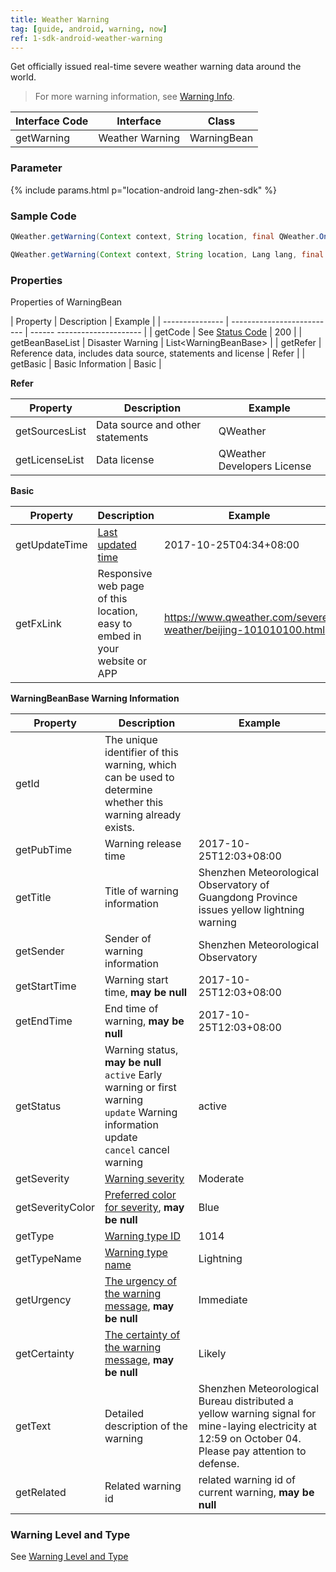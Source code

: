 ```yaml
---
title: Weather Warning
tag: [guide, android, warning, now]
ref: 1-sdk-android-weather-warning
---
```


Get officially issued real-time severe weather warning data around the world.

> For more warning information, see [Warning Info](/en/docs/resource/warning-info/).

| Interface Code| Interface  | Class |
| ------------ | ---------- | ----------- |
| getWarning| Weather Warning  | WarningBean |

### Parameter

{% include params.html p="location-android lang-zhen-sdk" %}

### Sample Code

```java
QWeather.getWarning(Context context, String location, final QWeather.OnResultWarningListener listener);

QWeather.getWarning(Context context, String location, Lang lang, final QWeather.OnResultWarningListener listener);

```

### Properties

Properties of WarningBean

| Property | Description | Example |
| --------------- | -------------------------- | ------ --------------------- |
| getCode | See [Status Code](/en/docs/resource/status-code/) | 200 |
| getBeanBaseList | Disaster Warning | List&lt;WarningBeanBase&gt; |
| getRefer | Reference data, includes data source, statements and license | Refer |
| getBasic | Basic Information | Basic |

**Refer**

| Property | Description | Example |
| -------------- | ------------ | ------------------ |
| getSourcesList | Data source and other statements | QWeather |
| getLicenseList | Data license | QWeather Developers License |

**Basic**

| Property | Description | Example |
| ------------- | ------------------- | ------------------- |
| getUpdateTime | [Last updated time](/en/docs/resource/glossary/#update-time) | 2017-10-25T04:34+08:00 |
| getFxLink | Responsive web page of this location, easy to embed in your website or APP | https://www.qweather.com/severe-weather/beijing-101010100.html |

**WarningBeanBase Warning Information**

| Property | Description | Example |
| ------------ | ---------------------------------- |----------- |
| getId | The unique identifier of this warning, which can be used to determine whether this warning already exists. |
| getPubTime | Warning release time | 2017-10-25T12:03+08:00 |
| getTitle | Title of warning information | Shenzhen Meteorological Observatory of Guangdong Province issues yellow lightning warning |
| getSender | Sender of warning information | Shenzhen Meteorological Observatory |
| getStartTime | Warning start time, **may be null** | 2017-10-25T12:03+08:00 |
| getEndTime | End time of warning, **may be null** | 2017-10-25T12:03+08:00 |
| getStatus | Warning status, **may be null**<br />`active` Early warning or first warning<br />`update` Warning information update<br />`cancel` cancel warning | active |
| getSeverity     | [Warning severity](/en/docs/resource/warning-info/#severity)     | Moderate                                                             |
| getSeverityColor     | [Preferred color for severity](/en/docs/resource/warning-info/#severity-color), **may be null**    | Blue                                                             |
| getType      | [Warning type ID](/en/docs/resource/warning-info/#warning-type)    | 1014                                                             |
| getTypeName      | [Warning type name](/en/docs/resource/warning-info/#warning-type)  | Lightning                                                             |
| getUrgency      | [The urgency of the warning message](/en/docs/resource/warning-info/#urgency), **may be null**     | Immediate                                                             |
| getCertainty      | [The certainty of the warning message](/en/docs/resource/warning-info/#certainty), **may be null**     | Likely                                                             |
| getText | Detailed description of the warning | Shenzhen Meteorological Bureau distributed a yellow warning signal for mine-laying electricity at 12:59 on October 04. Please pay attention to defense. |
| getRelated | Related warning id | related warning id of current warning, **may be null** |

### Warning Level and Type

See [Warning Level and Type](/en/docs/resource/warning-info/)
